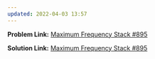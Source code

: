 ```yaml
---
updated: 2022-04-03 13:57
---
```

**Problem Link:** [Maximum Frequency Stack #895](https://leetcode.com/problems/maximum-frequency-stack/)

**Solution Link:** [Maximum Frequency Stack #895](./Solution.java)